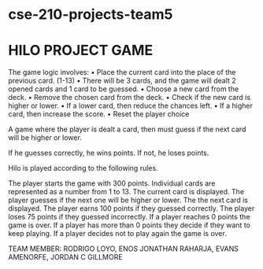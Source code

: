 # cse-210-projects-team5
HILO PROJECT GAME
=======
The game logic involves:
•	Place the current card into the place of the previous card. (1-13)
•	There will be 3 cards, and the game will dealt 2 opened cards and 1 card to be guessed.
•	Choose a new card from the deck.
•	Remove the chosen card from the deck.
•	Check if the new card is higher or lower.
•	If a lower card, then reduce the chances left.
•	If a higher card, then increase the score.
•	Reset the player choice

A game where the player is dealt a card, then must guess if the next card will be higher or lower.

If he guesses correctly, he wins points. If not, he loses points.

Hilo is played according to the following rules.

The player starts the game with 300 points. Individual cards are represented as a number from 1 to 13. The current card is displayed. The player guesses if the next one will be higher or lower. The the next card is displayed. The player earns 100 points if they guessed correctly. The player loses 75 points if they guessed incorrectly. If a player reaches 0 points the game is over. If a player has more than 0 points they decide if they want to keep playing. If a player decides not to play again the game is over.

TEAM MEMBER: RODRIGO LOYO, ENOS JONATHAN RAHARJA, EVANS AMENORFE, JORDAN C GILLMORE 
